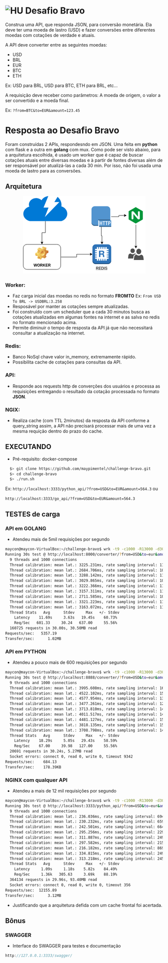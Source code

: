 # <img src="https://avatars1.githubusercontent.com/u/7063040?v=4&s=200.jpg" alt="HU" width="24" /> Desafio Bravo

Construa uma API, que responda JSON, para conversão monetária. Ela deve ter uma moeda de lastro (USD) e fazer conversões entre diferentes moedas com cotações de verdade e atuais.

A API deve converter entre as seguintes moedas:
- USD
- BRL
- EUR
- BTC
- ETH


Ex: USD para BRL, USD para BTC, ETH para BRL, etc...

A requisição deve receber como parâmetros: A moeda de origem, o valor a ser convertido e a moeda final.

Ex: `?from=BTC&to=EUR&amount=123.45`

# Resposta ao Desafio Bravo
Foram construídas 2 APIs, respondesndo em JSON. Uma feita em **python** com flask e a outra em **golang** com mux.
Como pode ser visto abaixo, para a arquitetura escolhida, é usado um worker que é capaz de buscar cotações atuais entre diversas moedas e à partir de fontes diversas além de ser responsável por atualizá-las a cada 30 min. Por isso, não foi usada uma moeda de lastro para as conversões.

## Arquitetura
<p align="center">
  <img src="architecture.png" alt="Architecture" />
</p>

### Worker:
- Faz carga inicial das moedas no redis no formato **FROMTO** Ex: `From USD To BRL -> USDBRL:3.258`
- Resposável por manter as cotações sempre atualizadas.
- Foi construído com um scheduler que a cada 30 minutos busca as cotações atualizadas em algumas fontes na internet e as salva no redis no formato mencionado acima.
- Permite diminuir o tempo de resposta da API já que não necessitará consultar a atualização na internet.

### Redis:
- Banco NoSql chave valor in_memory, extremamente rápido.
- Possibilita cache de cotações para consultas da API.

### API:
- Responde aos requests http de converções dos usuários e processa as requisições entregando o resultado da cotação processada no formato **JSON**.

### NGIX:
- Realiza cache (com TTL 2minutos) da resposta da API conforme a query_string assim, a API não precisará processar mais de uma vez a mesma requição dentro do prazo do cache.

## EXECUTANDO
- Pré-requisito: docker-compose
```bash
  $> git clone https://github.com/maypimentel/challenge-bravo.git
  $> cd challenge-bravo
  $> ./run.sh
```
Ex: `http://localhost:3333/python_api/?from=USD&to=EUR&amount=564.3` ou

`http://localhost:3333/go_api/?from=USD&to=EUR&amount=564.3`

## TESTES de carga
### API em GOLANG
- Atendeu mais de 5mil requisições por segundo
```bash
maycon@maycon-VirtualBox:~/challenge-bravo$ wrk -t9 -c1000 -R13000 -d30s "http://localhost:8000/converter/?from=USD&to=eur&amount=56565.2"
Running 30s test @ http://localhost:8000/converter/?from=USD&to=eur&amount=56565.2
  9 threads and 1000 connections
  Thread calibration: mean lat.: 3225.231ms, rate sampling interval: 11526ms
  Thread calibration: mean lat.: 2684.706ms, rate sampling interval: 10362ms
  Thread calibration: mean lat.: 3288.142ms, rate sampling interval: 11812ms
  Thread calibration: mean lat.: 3029.865ms, rate sampling interval: 10878ms
  Thread calibration: mean lat.: 3222.366ms, rate sampling interval: 11403ms
  Thread calibration: mean lat.: 3157.311ms, rate sampling interval: 11493ms
  Thread calibration: mean lat.: 2711.585ms, rate sampling interval: 10436ms
  Thread calibration: mean lat.: 3321.223ms, rate sampling interval: 11649ms
  Thread calibration: mean lat.: 3163.072ms, rate sampling interval: 11698ms
  Thread Stats   Avg      Stdev     Max   +/- Stdev
    Latency    11.69s     3.63s   19.45s    60.73%
    Req/Sec   601.33     30.24   637.00     55.56%
  160725 requests in 30.00s, 30.50MB read
Requests/sec:   5357.19
Transfer/sec:      1.02MB
```
### API em PYTHON
- Atendeu a pouco mais de 600 requisições por segundo
```bash
maycon@maycon-VirtualBox:~/challenge-bravo$ wrk -t9 -c1000 -R13000 -d30s "http://localhost:8888/converter/?from=USD&to=eur&amount=56565.2"
Running 30s test @ http://localhost:8888/converter/?from=USD&to=eur&amount=56565.2
  9 threads and 1000 connections
  Thread calibration: mean lat.: 3995.608ms, rate sampling interval: 16990ms
  Thread calibration: mean lat.: 4522.102ms, rate sampling interval: 15376ms
  Thread calibration: mean lat.: 4577.954ms, rate sampling interval: 13795ms
  Thread calibration: mean lat.: 3477.261ms, rate sampling interval: 12689ms
  Thread calibration: mean lat.: 3713.810ms, rate sampling interval: 14426ms
  Thread calibration: mean lat.: 4011.517ms, rate sampling interval: 14688ms
  Thread calibration: mean lat.: 4481.127ms, rate sampling interval: 15327ms
  Thread calibration: mean lat.: 3818.135ms, rate sampling interval: 15081ms
  Thread calibration: mean lat.: 3708.798ms, rate sampling interval: 14131ms
  Thread Stats   Avg      Stdev     Max   +/- Stdev
    Latency    18.29s     5.05s   29.43s    58.59%
    Req/Sec    67.00     39.98   127.00     55.56%
  20691 requests in 30.24s, 5.27MB read
  Socket errors: connect 0, read 0, write 0, timeout 9342
Requests/sec:    684.13
Transfer/sec:    178.39KB
```
### NGINX com qualquer API
- Atendeu a mais de 12 mil requisições por segundo
```bash
maycon@maycon-VirtualBox:~/challenge-bravo$ wrk -t9 -c1000 -R13000 -d30s "http://localhost:3333/python_api/?from=USD&to=eur&amount=56565.2"
Running 30s test @ http://localhost:3333/python_api/?from=USD&to=eur&amount=56565.2
  9 threads and 1000 connections
  Thread calibration: mean lat.: 236.036ms, rate sampling interval: 694ms
  Thread calibration: mean lat.: 230.232ms, rate sampling interval: 659ms
  Thread calibration: mean lat.: 242.501ms, rate sampling interval: 664ms
  Thread calibration: mean lat.: 295.256ms, rate sampling interval: 2297ms
  Thread calibration: mean lat.: 311.887ms, rate sampling interval: 2494ms
  Thread calibration: mean lat.: 297.582ms, rate sampling interval: 2158ms
  Thread calibration: mean lat.: 216.182ms, rate sampling interval: 869ms
  Thread calibration: mean lat.: 334.815ms, rate sampling interval: 2496ms
  Thread calibration: mean lat.: 313.218ms, rate sampling interval: 2453ms
  Thread Stats   Avg      Stdev     Max   +/- Stdev
    Latency     1.09s     1.18s    5.82s    84.49%
    Req/Sec     1.36k   305.63     3.69k    88.19%
  364134 requests in 29.96s, 93.40MB read
  Socket errors: connect 0, read 0, write 0, timeout 356
Requests/sec:  12155.89
Transfer/sec:      3.12MB
```
- Justificando que a arquitetura defida com um cache frontal foi acertada.

## Bônus
### SWAGGER
- Interface do SWAGGER para testes e documentação
```javascript
http://127.0.0.1:3333/swagger/
```
